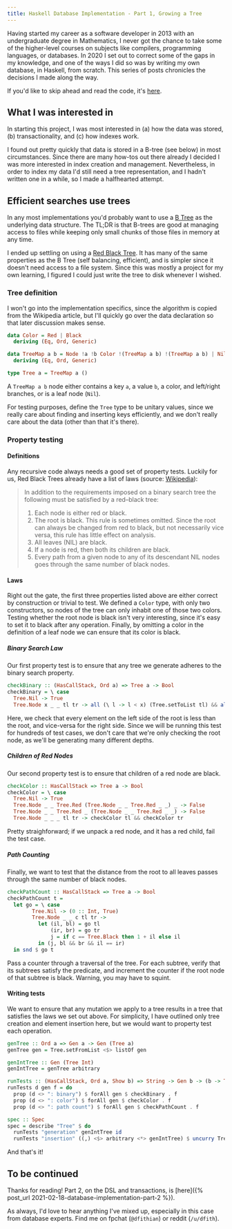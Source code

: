 ```yaml
---
title: Haskell Database Implementation - Part 1, Growing a Tree
---
```


Having started my career as a software developer in 2013 with an undergraduate degree in Mathematics, I never got the
chance to take some of the higher-level courses on subjects like compilers, programming languages, or databases. In 2020
I set out to correct some of the gaps in my knowledge, and one of the ways I did so was by writing my own database, in
Haskell, from scratch. This series of posts chronicles the decisions I made along the way.

If you'd like to skip ahead and read the code, it's [here](https://github.com/dfithian/dfdb).

## What I was interested in

In starting this project, I was most interested in (a) how the data was stored, (b) transactionality, and (c) how
indexes work.

I found out pretty quickly that data is stored in a B-tree (see below) in most circumstances. Since there are many
how-tos out there already I decided I was more interested in index creation and management. Nevertheless, in order to
index my data I'd still need a tree representation, and I hadn't written one in a while, so I made a halfhearted
attempt.

## Efficient searches use trees

In any most implementations you'd probably want to use a [B Tree](https://en.wikipedia.org/wiki/B-tree) as the
underlying data structure. The TL;DR is that B-trees are good at managing access to files while keeping only small
chunks of those files in memory at any time.

I ended up settling on using a [Red Black Tree](https://en.wikipedia.org/wiki/Red%E2%80%93black_tree). It has many of
the same properties as the B Tree (self balancing, efficient), and is simpler since it doesn't need access to a file
system. Since this was mostly a project for my own learning, I figured I could just write the tree to disk whenever I
wished.

### Tree definition

I won't go into the implementation specifics, since the algorithm is copied from the Wikipedia article, but I'll quickly
go over the data declaration so that later discussion makes sense.

```haskell
data Color = Red | Black
  deriving (Eq, Ord, Generic)

data TreeMap a b = Node !a !b Color !(TreeMap a b) !(TreeMap a b) | Nil
  deriving (Eq, Ord, Generic)

type Tree a = TreeMap a ()
```

A `TreeMap a b` node either contains a key `a`, a value `b`, a color, and left/right branches, or is a leaf node (`Nil`).

For testing purposes, define the `Tree` type to be unitary values, since we really care about finding and inserting keys
efficiently, and we don't really care about the data (other than that it's there).

### Property testing

#### Definitions

Any recursive code always needs a good set of property tests. Luckily for us, Red Black Trees already have a list of
laws (source: [Wikipedia](https://en.wikipedia.org/wiki/Red%E2%80%93black_tree#Properties)):

> In addition to the requirements imposed on a binary search tree the following must be satisfied by a red–black tree:
> 1. Each node is either red or black.
> 1. The root is black. This rule is sometimes omitted. Since the root can always be changed from red to black, but not
>    necessarily vice versa, this rule has little effect on analysis.
> 1. All leaves (NIL) are black.
> 1. If a node is red, then both its children are black.
> 1. Every path from a given node to any of its descendant NIL nodes goes through the same number of black nodes.

#### Laws

Right out the gate, the first three properties listed above are either correct by construction or trivial to test. We
defined a `Color` type, with only two constructors, so nodes of the tree can only inhabit one of those two colors.
Testing whether the root node is black isn't very interesting, since it's easy to set it to black after any operation.
Finally, by omitting a color in the definition of a leaf node we can ensure that its color is black.

##### Binary Search Law

Our first property test is to ensure that any tree we generate adheres to the binary search property.

```haskell
checkBinary :: (HasCallStack, Ord a) => Tree a -> Bool
checkBinary = \ case
  Tree.Nil -> True
  Tree.Node x _ _ tl tr -> all (\ l -> l < x) (Tree.setToList tl) && all (\ r -> r > x) (Tree.setToList tr)
```

Here, we check that every element on the left side of the root is less than the root, and vice-versa for the right side.
Since we will be running this test for hundreds of test cases, we don't care that we're only checking the root node, as
we'll be generating many different depths.

##### Children of Red Nodes

Our second property test is to ensure that children of a red node are black.

```haskell
checkColor :: HasCallStack => Tree a -> Bool
checkColor = \ case
  Tree.Nil -> True
  Tree.Node _ _ Tree.Red (Tree.Node _ _ Tree.Red _ _) _ -> False
  Tree.Node _ _ Tree.Red _ (Tree.Node _ _ Tree.Red _ _) -> False
  Tree.Node _ _ _ tl tr -> checkColor tl && checkColor tr
```

Pretty straighforward; if we unpack a red node, and it has a red child, fail the test case.

##### Path Counting

Finally, we want to test that the distance from the root to all leaves passes through the same number of black nodes.

```haskell
checkPathCount :: HasCallStack => Tree a -> Bool
checkPathCount t =
  let go = \ case
        Tree.Nil -> (0 :: Int, True)
        Tree.Node _ _ c tl tr ->
          let (il, bl) = go tl
              (ir, br) = go tr
              j = if c == Tree.Black then 1 + il else il
          in (j, bl && br && il == ir)
  in snd $ go t
```

Pass a counter through a traversal of the tree. For each subtree, verify that its subtrees satisfy the predicate, and
increment the counter if the root node of that subtree is black. Warning, you may have to squint.

#### Writing tests

We want to ensure that any mutation we apply to a tree results in a tree that satisfies the laws we set out above. For
simplicity, I have outlined only tree creation and element insertion here, but we would want to property test each
operation.

```haskell
genTree :: Ord a => Gen a -> Gen (Tree a)
genTree gen = Tree.setFromList <$> listOf gen

genIntTree :: Gen (Tree Int)
genIntTree = genTree arbitrary

runTests :: (HasCallStack, Ord a, Show b) => String -> Gen b -> (b -> Tree a) -> Spec
runTests d gen f = do
  prop (d <> ": binary") $ forAll gen $ checkBinary . f
  prop (d <> ": color") $ forAll gen $ checkColor . f
  prop (d <> ": path count") $ forAll gen $ checkPathCount . f

spec :: Spec
spec = describe "Tree" $ do
  runTests "generation" genIntTree id
  runTests "insertion" ((,) <$> arbitrary <*> genIntTree) $ uncurry Tree.insertSet
```

And that's it!

## To be continued

Thanks for reading! Part 2, on the DSL and transactions, is [here]({% post_url 2021-02-18-database-implementation-part-2 %}).

As always, I'd love to hear anything I've mixed up, especially in this case from database experts. Find me on fpchat
(`@dfithian`) or reddit (`/u/dfith`).
